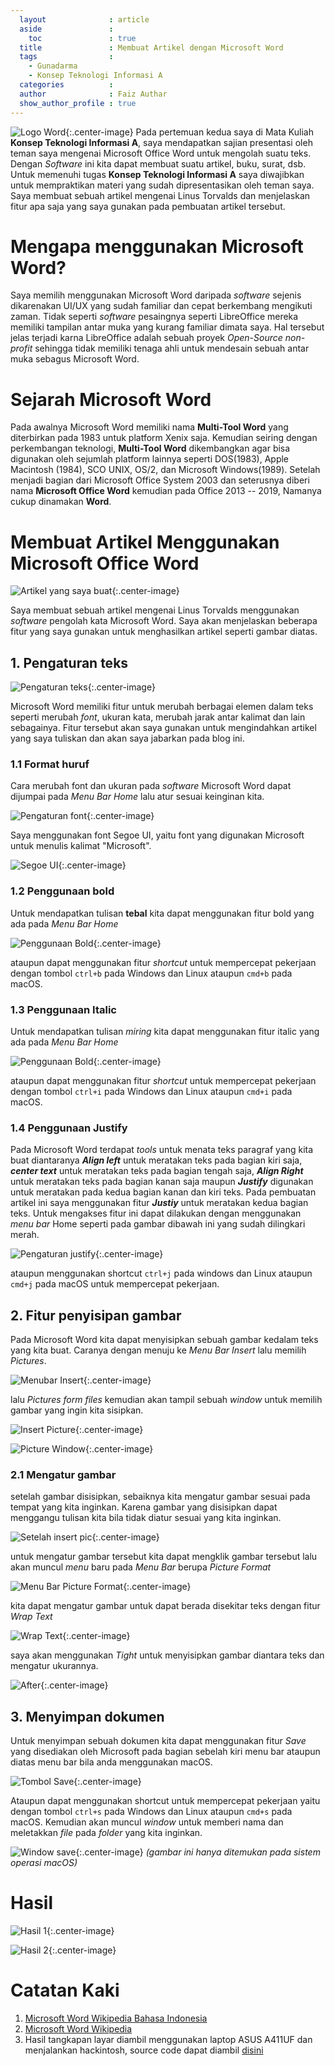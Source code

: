 ```yaml
---
  layout              : article
  aside               :
    toc               : true
  title               : Membuat Artikel dengan Microsoft Word
  tags                : 
    - Gunadarma
    - Konsep Teknologi Informasi A
  categories          : 
  author              : Faiz Authar
  show_author_profile : true
---
```

![Logo Word](/assets/images/Posts/2020-01-14-KTI-A-1/logo.png){:.center-image}
Pada pertemuan kedua saya di Mata Kuliah **Konsep Teknologi Informasi A**, saya mendapatkan sajian presentasi oleh teman saya mengenai Microsoft Office Word untuk mengolah suatu teks.
Dengan *Software* ini kita dapat membuat suatu artikel, buku, surat, dsb.
Untuk memenuhi tugas **Konsep Teknologi Informasi A** saya diwajibkan untuk mempraktikan materi yang sudah dipresentasikan oleh teman saya.
Saya membuat sebuah artikel mengenai Linus Torvalds dan menjelaskan fitur apa saja yang saya gunakan pada pembuatan artikel tersebut.

# Mengapa menggunakan Microsoft Word?
Saya memilih menggunakan Microsoft Word daripada *software* sejenis dikarenakan UI/UX yang sudah familiar dan cepat berkembang mengikuti zaman.
Tidak seperti *software* pesaingnya seperti LibreOffice mereka memiliki tampilan antar muka yang kurang familiar dimata saya.
Hal tersebut jelas terjadi karna LibreOffice adalah sebuah proyek *Open-Source non-profit* sehingga tidak memiliki tenaga ahli untuk mendesain sebuah antar muka sebagus Microsoft Word.

# Sejarah Microsoft Word
Pada awalnya Microsoft Word memiliki nama **Multi-Tool Word** yang diterbirkan pada 1983 untuk platform Xenix saja. Kemudian seiring dengan perkembangan teknologi, **Multi-Tool Word** dikembangkan agar bisa digunakan oleh sejumlah platform lainnya seperti DOS(1983), Apple Macintosh (1984), SCO UNIX, OS/2, dan Microsoft Windows(1989). Setelah menjadi bagian dari Microsoft Office System 2003 dan seterusnya diberi nama **Microsoft Office Word** kemudian pada Office 2013 -- 2019, Namanya cukup dinamakan **Word**.

# Membuat Artikel Menggunakan Microsoft Office Word
![Artikel yang saya buat](/assets/images/Posts/2020-01-14-KTI-A-1/1.png){:.center-image}

Saya membuat sebuah artikel mengenai Linus Torvalds menggunakan *software* pengolah kata Microsoft Word.
Saya akan menjelaskan beberapa fitur yang saya gunakan untuk menghasilkan artikel seperti gambar diatas.

## 1. Pengaturan teks
![Pengaturan teks](/assets/images/Posts/2020-01-14-KTI-A-1/2.png){:.center-image}

Microsoft Word memiliki fitur untuk merubah berbagai elemen dalam teks seperti merubah *font*, ukuran kata, merubah jarak antar kalimat dan lain sebagainya.
Fitur tersebut akan saya gunakan untuk mengindahkan artikel yang saya tuliskan dan akan saya jabarkan pada blog ini.

### 1.1 Format huruf
Cara merubah font dan ukuran pada *software* Microsoft Word dapat dijumpai pada *Menu Bar Home* lalu atur sesuai keinginan kita.

![Pengaturan font](/assets/images/Posts/2020-01-14-KTI-A-1/3.png){:.center-image}

Saya menggunakan font Segoe UI, yaitu font yang digunakan Microsoft untuk menulis kalimat "Microsoft".

![Segoe UI](/assets/images/Posts/2020-01-14-KTI-A-1/4.png){:.center-image}

### 1.2 Penggunaan bold
Untuk mendapatkan tulisan **tebal** kita dapat menggunakan fitur bold yang ada pada *Menu Bar Home*

![Penggunaan Bold](/assets/images/Posts/2020-01-14-KTI-A-1/5.png){:.center-image}

ataupun dapat menggunakan fitur *shortcut* untuk mempercepat pekerjaan dengan tombol ```ctrl+b``` pada Windows dan Linux ataupun ```cmd+b``` pada macOS.

### 1.3 Penggunaan Italic
Untuk mendapatkan tulisan *miring* kita dapat menggunakan fitur italic yang ada pada *Menu Bar Home*

![Penggunaan Bold](/assets/images/Posts/2020-01-14-KTI-A-1/6.png){:.center-image}

ataupun dapat menggunakan fitur *shortcut* untuk mempercepat pekerjaan dengan tombol ```ctrl+i``` pada Windows dan Linux ataupun ```cmd+i``` pada macOS.

### 1.4 Penggunaan Justify
Pada Microsoft Word terdapat *tools* untuk menata teks paragraf yang kita buat diantaranya ***Align left*** untuk meratakan teks pada bagian kiri saja, ***center text*** untuk meratakan teks pada bagian tengah saja, ***Align Right*** untuk meratakan teks pada bagian kanan saja maupun ***Justify*** digunakan untuk meratakan pada kedua bagian kanan dan kiri teks.
Pada pembuatan artikel ini saya menggunakan fitur ***Justiy*** untuk meratakan kedua bagian teks.
Untuk mengakses fitur ini dapat dilakukan dengan menggunakan *menu bar* Home seperti pada gambar dibawah ini yang sudah dilingkari merah.

![Pengaturan justify](/assets/images/Posts/2020-01-14-KTI-A-1/7.png){:.center-image}

ataupun menggunakan shortcut ```ctrl+j``` pada windows dan Linux ataupun ```cmd+j``` pada macOS untuk mempercepat pekerjaan.

## 2. Fitur penyisipan gambar
Pada Microsoft Word kita dapat menyisipkan sebuah gambar kedalam teks yang kita buat.
Caranya dengan menuju ke *Menu Bar Insert* lalu memilih *Pictures*.

![Menubar Insert](/assets/images/Posts/2020-01-14-KTI-A-1/8.png){:.center-image}

lalu *Pictures form files* kemudian akan tampil sebuah *window* untuk memilih gambar yang ingin kita sisipkan.

![Insert Picture](/assets/images/Posts/2020-01-14-KTI-A-1/9.png){:.center-image}

![Picture Window](/assets/images/Posts/2020-01-14-KTI-A-1/10.png){:.center-image}

### 2.1 Mengatur gambar
setelah gambar disisipkan, sebaiknya kita mengatur gambar sesuai pada tempat yang kita inginkan.
Karena gambar yang disisipkan dapat menggangu tulisan kita bila tidak diatur sesuai yang kita inginkan.

![Setelah insert pic](/assets/images/Posts/2020-01-14-KTI-A-1/11.png){:.center-image}

untuk mengatur gambar tersebut kita dapat mengklik gambar tersebut lalu akan muncul *menu* baru pada *Menu Bar* berupa *Picture Format*

![Menu Bar Picture Format](/assets/images/Posts/2020-01-14-KTI-A-1/12.png){:.center-image}

kita dapat mengatur gambar untuk dapat berada disekitar teks dengan fitur *Wrap Text*

![Wrap Text](/assets/images/Posts/2020-01-14-KTI-A-1/13.png){:.center-image}

saya akan menggunakan *Tight* untuk menyisipkan gambar diantara teks dan mengatur ukurannya.

![After](/assets/images/Posts/2020-01-14-KTI-A-1/14.png){:.center-image}

## 3. Menyimpan dokumen 
Untuk menyimpan sebuah dokumen kita dapat menggunakan fitur *Save* yang disediakan oleh Microsoft pada bagian sebelah kiri menu bar ataupun diatas menu bar bila anda menggunakan macOS.

![Tombol Save ](/assets/images/Posts/2020-01-14-KTI-A-1/15.png){:.center-image}

Ataupun dapat menggunakan shortcut untuk mempercepat pekerjaan yaitu dengan tombol ```ctrl+s``` pada Windows dan Linux ataupun ```cmd+s``` pada macOS.
Kemudian akan muncul *window* untuk memberi nama dan meletakkan *file* pada *folder* yang kita inginkan.

![Window save ](/assets/images/Posts/2020-01-14-KTI-A-1/16.png){:.center-image}
*(gambar ini hanya ditemukan pada sistem operasi macOS)*

#  Hasil
![Hasil 1](/assets/images/Posts/2020-01-14-KTI-A-1/17.png){:.center-image}

![Hasil 2](/assets/images/Posts/2020-01-14-KTI-A-1/18.png){:.center-image}

# Catatan Kaki
1. [Microsoft Word Wikipedia Bahasa Indonesia](https://id.wikipedia.org/wiki/Microsoft_Word)
2. [Microsoft Word Wikipedia](https://en.wikipedia.org/wiki/Microsoft_Word)
3. Hasil tangkapan layar diambil menggunakan laptop ASUS A411UF dan menjalankan hackintosh, source code dapat diambil [disini](https://github.com/faizauthar12/ASUS_A411UF_Hackintosh)